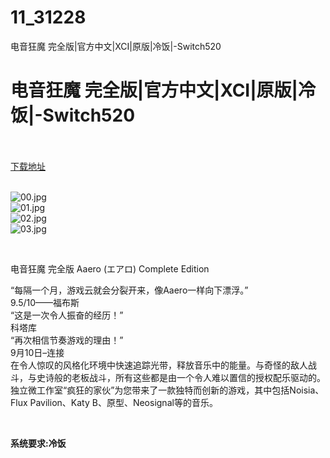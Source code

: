 # 11_31228
电音狂魔 完全版|官方中文|XCI|原版|冷饭|-Switch520
# 电音狂魔 完全版|官方中文|XCI|原版|冷饭|-Switch520
 <br/></br>
[下载地址](https://www.switch520.cc/article/31228 "下载地址")
<br/></br>

<p><img title="00.jpg" src="https://www.switch520.cc/muke_img/2022_05_14_ae03beeddb381.jpg" alt="00.jpg"><br>
<img title="01.jpg" src="https://www.switch520.cc/muke_img/2022_05_14_afbef65f287d5.jpg" alt="01.jpg"><br>
<img title="02.jpg" src="https://www.switch520.cc/muke_img/2022_05_14_f5f1c2ade5917.jpg" alt="02.jpg"><br>
<img title="03.jpg" src="https://www.switch520.cc/muke_img/2022_05_14_6cddd520b84e3.jpg" alt="03.jpg"></p>
<p>&nbsp;</p>
<p>电音狂魔 完全版 Aaero (エアロ) Complete Edition</p>
<p>“每隔一个月，游戏云就会分裂开来，像Aaero一样向下漂浮。”<br>
9.5/10——福布斯<br>
“这是一次令人振奋的经历！”<br>
科塔库<br>
“再次相信节奏游戏的理由！”<br>
9月10日–连接<br>
在令人惊叹的风格化环境中快速追踪光带，释放音乐中的能量。与奇怪的敌人战斗，与史诗般的老板战斗，所有这些都是由一个令人难以置信的授权配乐驱动的。<br>
独立微工作室“疯狂的家伙”为您带来了一款独特而创新的游戏，其中包括Noisia、Flux Pavilion、Katy B、原型、Neosignal等的音乐。</p>
<p>&nbsp;</p>
<p><strong>系统要求:冷饭</strong></p>



